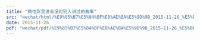 ```yaml
---
title: "微电影宣讲会没对别人讲过的故事"
src: "wechat/html/%E9%85%B7%E5%84%BF%E8%AE%BA%E5%9D%9B_2015-11-26_%E5%BE%AE%E7%94%B5%E5%BD%B1%E5%AE%A3%E8%AE%B2%E4%BC%9A%E6%B2%A1%E5%AF%B9%E5%88%AB%E4%BA%BA%E8%AE%B2%E8%BF%87%E7%9A%84%E6%95%85%E4%BA%8B.html"
date: 2015-11-26
pdf: "wechat/pdf/%E9%85%B7%E5%84%BF%E8%AE%BA%E5%9D%9B_2015-11-26_%E5%BE%AE%E7%94%B5%E5%BD%B1%E5%AE%A3%E8%AE%B2%E4%BC%9A%E6%B2%A1%E5%AF%B9%E5%88%AB%E4%BA%BA%E8%AE%B2%E8%BF%87%E7%9A%84%E6%95%85%E4%BA%8B.pdf"
---
```

